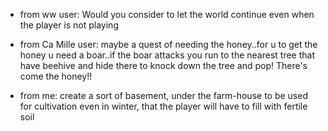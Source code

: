 - from ww user:
Would you consider to let the world continue even when the player is not playing

* from Ca Mille user: 
maybe a quest of needing the honey..for u to get the honey u need a boar..if the boar attacks you run to the nearest tree that have beehive and hide there to knock down the tree and pop! There's come the honey!!

* from me: 
create a sort of basement, under the farm-house to be used for cultivation even in winter, that the player will have to fill with fertile soil